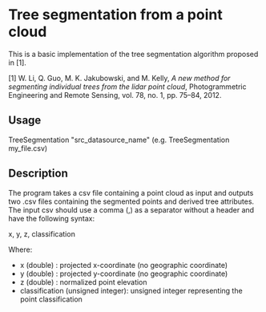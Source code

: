 # Tree segmentation from a point cloud 

This is a basic implementation of the tree segmentation algorithm proposed in [1].

[1] W. Li, Q. Guo, M. K. Jakubowski, and M. Kelly, _A new method for segmenting individual trees from the lidar point cloud_, Photogrammetric Engineering and Remote Sensing, vol. 78, no. 1, pp. 75–84, 2012.

## Usage

TreeSegmentation "src_datasource_name" (e.g. TreeSegmentation my_file.csv)

## Description

The program takes a csv file containing a point cloud as input and outputs two .csv files containing the segmented points and derived tree attributes. The input csv should use a comma (,) as a separator without a header and have the following syntax:

x, y, z, classification
	 
Where:  
- x (double) : projected x-coordinate (no geographic coordinate)
- y (double) : projected y-coordinate (no geographic coordinate)
- z (double) : normalized point elevation
- classification (unsigned integer): unsigned integer representing the point classification


